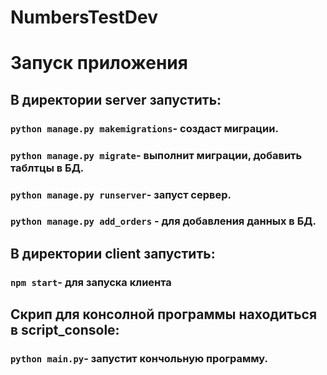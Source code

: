# NumbersTestDev

# Запуск приложения


## В директории server запустить:

### `python manage.py makemigrations`- создаст миграции.

### `python manage.py migrate`- выполнит миграции, добавить таблтцы в БД.

### `python manage.py runserver`- запуст сервер.

### `python manage.py add_orders` - для добавления данных в БД.

## В директории client запустить:

### `npm start`- для запуска клиента


## Скрип для консолной программы находиться в script_console:
### `python main.py`- запустит кончольную программу.
